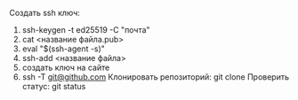 Создать ssh ключ:
1) ssh-keygen -t ed25519 -C "почта"
2) cat <название файла.pub>
3) eval "$(ssh-agent -s)"
4) ssh-add <название файла>
5) создать ключ на сайте
6) ssh -T git@github.com
Клонировать репозиторий:
git clone <url>
Проверить статус:
git status